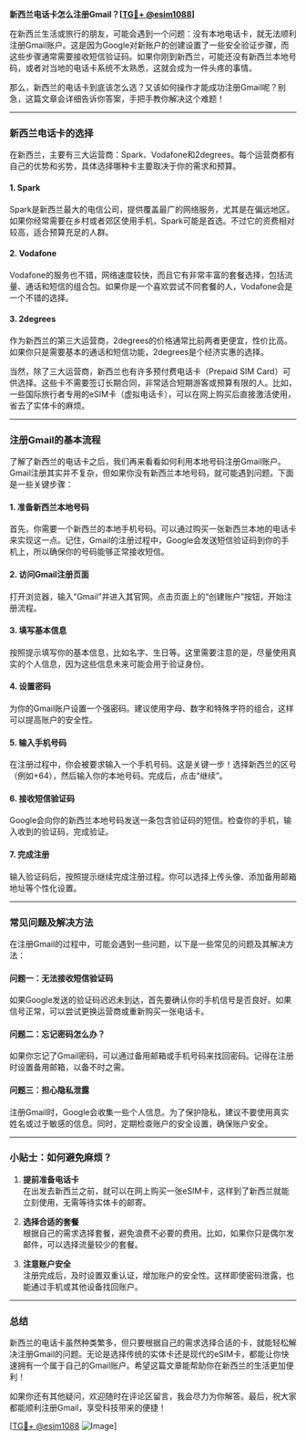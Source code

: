 **新西兰电话卡怎么注册Gmail？[[TG💪+ @esim1088](https://t.me/s/esim1088)]**

在新西兰生活或旅行的朋友，可能会遇到一个问题：没有本地电话卡，就无法顺利注册Gmail账户。这是因为Google对新账户的创建设置了一些安全验证步骤，而这些步骤通常需要接收短信验证码。如果你刚到新西兰，可能还没有新西兰本地号码，或者对当地的电话卡系统不太熟悉，这就会成为一件头疼的事情。

那么，新西兰的电话卡到底该怎么选？又该如何操作才能成功注册Gmail呢？别急，这篇文章会详细告诉你答案，手把手教你解决这个难题！

---

### **新西兰电话卡的选择**

在新西兰，主要有三大运营商：Spark、Vodafone和2degrees。每个运营商都有自己的优势和劣势，具体选择哪种卡主要取决于你的需求和预算。

#### **1. Spark**
Spark是新西兰最大的电信公司，提供覆盖最广的网络服务，尤其是在偏远地区。如果你经常需要在乡村或者郊区使用手机，Spark可能是首选。不过它的资费相对较高，适合预算充足的人群。

#### **2. Vodafone**
Vodafone的服务也不错，网络速度较快，而且它有非常丰富的套餐选择，包括流量、通话和短信的组合包。如果你是一个喜欢尝试不同套餐的人，Vodafone会是一个不错的选择。

#### **3. 2degrees**
作为新西兰的第三大运营商，2degrees的价格通常比前两者更便宜，性价比高。如果你只是需要基本的通话和短信功能，2degrees是个经济实惠的选择。

当然，除了三大运营商，新西兰也有许多预付费电话卡（Prepaid SIM Card）可供选择。这些卡不需要签订长期合同，非常适合短期游客或预算有限的人。比如，一些国际旅行者专用的eSIM卡（虚拟电话卡），可以在网上购买后直接激活使用，省去了实体卡的麻烦。

---

### **注册Gmail的基本流程**

了解了新西兰的电话卡之后，我们再来看看如何利用本地号码注册Gmail账户。Gmail注册其实并不复杂，但如果你没有新西兰本地号码，就可能遇到问题。下面是一些关键步骤：

#### **1. 准备新西兰本地号码**
首先，你需要一个新西兰的本地手机号码。可以通过购买一张新西兰本地的电话卡来实现这一点。记住，Gmail的注册过程中，Google会发送短信验证码到你的手机上，所以确保你的号码能够正常接收短信。

#### **2. 访问Gmail注册页面**
打开浏览器，输入“Gmail”并进入其官网。点击页面上的“创建账户”按钮，开始注册流程。

#### **3. 填写基本信息**
按照提示填写你的基本信息，比如名字、生日等。这里需要注意的是，尽量使用真实的个人信息，因为这些信息未来可能会用于验证身份。

#### **4. 设置密码**
为你的Gmail账户设置一个强密码。建议使用字母、数字和特殊字符的组合，这样可以提高账户的安全性。

#### **5. 输入手机号码**
在注册过程中，你会被要求输入一个手机号码。这是关键一步！选择新西兰的区号（例如+64），然后输入你的本地号码。完成后，点击“继续”。

#### **6. 接收短信验证码**
Google会向你的新西兰本地号码发送一条包含验证码的短信。检查你的手机，输入收到的验证码，完成验证。

#### **7. 完成注册**
输入验证码后，按照提示继续完成注册过程。你可以选择上传头像、添加备用邮箱地址等个性化设置。

---

### **常见问题及解决方法**

在注册Gmail的过程中，可能会遇到一些问题，以下是一些常见的问题及其解决方法：

#### **问题一：无法接收短信验证码**
如果Google发送的验证码迟迟未到达，首先要确认你的手机信号是否良好。如果信号正常，可以尝试更换运营商或重新购买一张电话卡。

#### **问题二：忘记密码怎么办？**
如果你忘记了Gmail密码，可以通过备用邮箱或手机号码来找回密码。记得在注册时设置备用邮箱，以备不时之需。

#### **问题三：担心隐私泄露**
注册Gmail时，Google会收集一些个人信息。为了保护隐私，建议不要使用真实姓名或过于敏感的信息。同时，定期检查账户的安全设置，确保账户安全。

---

### **小贴士：如何避免麻烦？**

1. **提前准备电话卡**  
   在出发去新西兰之前，就可以在网上购买一张eSIM卡，这样到了新西兰就能立刻使用，无需等待实体卡的邮寄。

2. **选择合适的套餐**  
   根据自己的需求选择套餐，避免浪费不必要的费用。比如，如果你只是偶尔发邮件，可以选择流量较少的套餐。

3. **注意账户安全**  
   注册完成后，及时设置双重认证，增加账户的安全性。这样即使密码泄露，也能通过手机或其他设备找回账户。

---

### **总结**

新西兰的电话卡虽然种类繁多，但只要根据自己的需求选择合适的卡，就能轻松解决注册Gmail的问题。无论是选择传统的实体卡还是现代的eSIM卡，都能让你快速拥有一个属于自己的Gmail账户。希望这篇文章能帮助你在新西兰的生活更加便利！

如果你还有其他疑问，欢迎随时在评论区留言，我会尽力为你解答。最后，祝大家都能顺利注册Gmail，享受科技带来的便捷！

[[TG💪+ @esim1088](https://t.me/s/esim1088) ![Image](https://i.postimg.cc/4NQfJmqS/Snipaste-2025-05-13-00-14-12.png)]